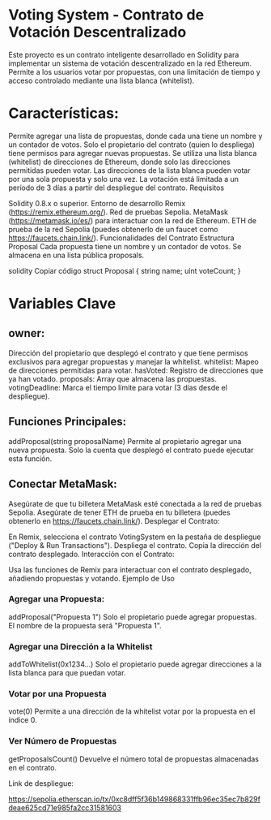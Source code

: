 # Voting System - Contrato de Votación Descentralizado
Este proyecto es un contrato inteligente desarrollado en Solidity para implementar un sistema de votación descentralizado en la red Ethereum. Permite a los usuarios votar por propuestas, con una limitación de tiempo y acceso controlado mediante una lista blanca (whitelist).

# Características:
Permite agregar una lista de propuestas, donde cada una tiene un nombre y un contador de votos.
Solo el propietario del contrato (quien lo despliega) tiene permisos para agregar nuevas propuestas.
Se utiliza una lista blanca (whitelist) de direcciones de Ethereum, donde solo las direcciones permitidas pueden votar.
Las direcciones de la lista blanca pueden votar por una sola propuesta y solo una vez.
La votación está limitada a un período de 3 días a partir del despliegue del contrato.
Requisitos

Solidity 0.8.x o superior.
Entorno de desarrollo Remix (https://remix.ethereum.org/).
Red de pruebas Sepolia.
MetaMask (https://metamask.io/es/) para interactuar con la red de Ethereum.
ETH de prueba de la red Sepolia (puedes obtenerlo de un faucet como https://faucets.chain.link/).
Funcionalidades del Contrato
Estructura Proposal
Cada propuesta tiene un nombre y un contador de votos. Se almacena en una lista pública proposals.

solidity
Copiar código
struct Proposal {
    string name;
    uint voteCount;
}

# Variables Clave

## owner: 

Dirección del propietario que desplegó el contrato y que tiene permisos exclusivos para agregar propuestas y manejar la whitelist.
whitelist: Mapeo de direcciones permitidas para votar.
hasVoted: Registro de direcciones que ya han votado.
proposals: Array que almacena las propuestas.
votingDeadline: Marca el tiempo límite para votar (3 días desde el despliegue).

## Funciones Principales:
addProposal(string proposalName)
Permite al propietario agregar una nueva propuesta. Solo la cuenta que desplegó el contrato puede ejecutar esta función.

## Conectar MetaMask:

Asegúrate de que tu billetera MetaMask esté conectada a la red de pruebas Sepolia.
Asegúrate de tener ETH de prueba en tu billetera (puedes obtenerlo en https://faucets.chain.link/).
Desplegar el Contrato:

En Remix, selecciona el contrato VotingSystem en la pestaña de despliegue ("Deploy & Run Transactions").
Despliega el contrato.
Copia la dirección del contrato desplegado.
Interacción con el Contrato:

Usa las funciones de Remix para interactuar con el contrato desplegado, añadiendo propuestas y votando.
Ejemplo de Uso


###  Agregar una Propuesta:

addProposal("Propuesta 1")
Solo el propietario puede agregar propuestas. El nombre de la propuesta será "Propuesta 1".

### Agregar una Dirección a la Whitelist

addToWhitelist(0x1234...)
Solo el propietario puede agregar direcciones a la lista blanca para que puedan votar.

### Votar por una Propuesta

vote(0)
Permite a una dirección de la whitelist votar por la propuesta en el índice 0.

### Ver Número de Propuestas
getProposalsCount()
Devuelve el número total de propuestas almacenadas en el contrato.


Link de despliegue:

https://sepolia.etherscan.io/tx/0xc8dff5f36b149868331ffb96ec35ec7b829fdeae625cd71e985fa2cc31581603



